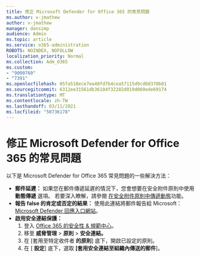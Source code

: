 ```yaml
---
title: 修正 Microsoft Defender for Office 365 的常見問題
ms.author: v-jmathew
author: v-jmathew
manager: dansimp
audience: Admin
ms.topic: article
ms.service: o365-administration
ROBOTS: NOINDEX, NOFOLLOW
localization_priority: Normal
ms.collection: Adm_O365
ms.custom:
- "9000760"
- "7391"
ms.openlocfilehash: 05fa518ece7ea40fd7b4cea57115d9cd60370b01
ms.sourcegitcommit: 6312ee31561db36104f32282d019d069ede69174
ms.translationtype: MT
ms.contentlocale: zh-TW
ms.lasthandoff: 03/11/2021
ms.locfileid: "50736178"
---
```

# <a name="fix-common-problems-with-microsoft-defender-for-office-365"></a>修正 Microsoft Defender for Office 365 的常見問題

以下是 Microsoft Defender for Office 365 常見問題的一些解決方法：

- **郵件延遲：** 如果您在郵件傳遞延遲的情況下，您會想要在安全附件原則中使用 **動態傳遞** 選項。 若要深入瞭解，請參閱 [在安全附件原則中傳遞動態](https://go.microsoft.com/fwlink/?linkid=2094106)功能。
- **報告 false 的肯定或否定的結果：** 使用此連結將郵件報告給 Microsoft： [Microsoft Defender 回應入口網站](https://go.microsoft.com/fwlink/?linkid=2092835)。
- **啟用安全連結保護：**
    1. 登入 [Office 365 的安全性 & 規範中心](https://go.microsoft.com/fwlink/p/?linkid=2077143)。
    2. 移至 **威脅管理**  >  **原則**  >  **安全連結。**
    3. 在 [套用至特定收件者 **的原則**] 底下，開啟已設定的原則。
    4. 在 [ **設定**] 底下，選取 **[套用安全連結至組織內傳送的郵件**]。
